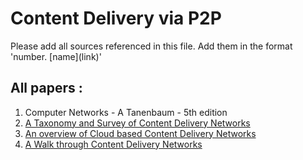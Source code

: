 # Content Delivery via P2P

Please add all sources referenced in this file.
Add them in the format 'number. [name]\(link\)'

## All papers :

1. Computer Networks - A Tanenbaum - 5th edition
2. [A Taxonomy and Survey of Content Delivery Networks](http://www.cloudbus.org/reports/CDN-Taxonomy.pdf)
3. [An overview of Cloud based Content Delivery Networks](http://sameekhan.seecs.nust.edu.pk/pub/W_K_2015_BC_HKWSWZ.pdf)
4. [A Walk through Content Delivery Networks](http://citeseerx.ist.psu.edu/viewdoc/download?doi=10.1.1.473.3533&rep=rep1&type=pdf)
